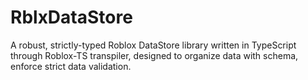 # RblxDataStore
A robust, strictly-typed Roblox DataStore library written in TypeScript through Roblox-TS transpiler, designed to organize data with schema, enforce strict data validation.